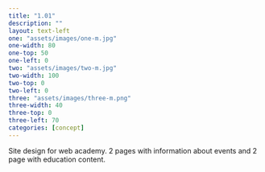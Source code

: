 ```yaml
---
title: "1.01"
description: ""
layout: text-left
one: "assets/images/one-m.jpg"
one-width: 80
one-top: 50
one-left: 0
two: "assets/images/two-m.jpg"
two-width: 100
two-top: 0
two-left: 0
three: "assets/images/three-m.png"
three-width: 40
three-top: 0
three-left: 70
categories: [concept]
---
```


Site design for web academy. 2 pages with information about events and 2 page with education content.